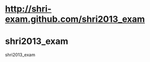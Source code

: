http://shri-exam.github.com/shri2013_exam
=============

shri2013_exam
=============

shri2013_exam
